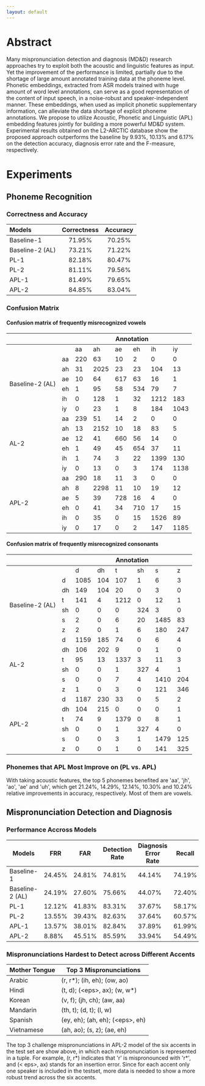 ```yaml
---
layout: default
---
```



# Abstract

Many mispronunciation detection and diagnosis (MD&D) research approaches try to exploit both the acoustic and linguistic features as input. Yet the improvement of the performance is limited, partially due to the shortage of large amount annotated training data at the phoneme level. Phonetic embeddings, extracted from ASR models trained with huge amount of word level annotations, can serve as a good representation of the content of input speech, in a noise-robust and speaker-independent manner. These embeddings, when used as implicit phonetic supplementary information, can alleviate the data shortage of explicit phoneme annotations. We propose to utilize Acoustic, Phonetic and Linguistic (APL) embedding features jointly for building a more powerful MD&D system. Experimental results obtained on the L2-ARCTIC database show the proposed approach outperforms the baseline by 9.93%, 10.13% and 6.17% on the detection accuracy, diagnosis error rate and the F-measure, respectively.


# Experiments

## Phoneme Recognition
### Correctness and Accuracy
| Models        | Correctness| Accuracy |
|:--------------|:-----------:|:--------:|
| Baseline-1    | 71.95%     | 70.25%  |
| Baseline-2 (AL)| 73.21%     | 71.22%  |
| PL-1          | 82.18%     | 80.47%  |
| PL-2          | 81.11%     | 79.56%  |
| APL-1         | 81.49%     | 79.65%  |
| APL-2         | 84.85%     | 83.04%  |

### Confusion Matrix

#### Confusion matrix of frequently misrecognized vowels

<table>
<thead>
  <tr>
    <th></th>
    <th></th>
    <th colspan="6">Annotation</th>
  </tr>
</thead>
<tbody>
  <tr>
    <td></td>
    <td></td>
    <td>aa</td>
    <td>ah</td>
    <td>ae</td>
    <td>eh</td>
    <td>ih</td>
    <td>iy</td>
  </tr>
  <tr>
    <td rowspan="6">Baseline-2 (AL)</td>
    <td>aa</td>
    <td>220</td>
    <td>63</td>
    <td>10</td>
    <td>2</td>
    <td>0</td>
    <td>0</td>
  </tr>
  <tr>
    <td>ah</td>
    <td>31</td>
    <td>2025</td>
    <td>23</td>
    <td>23</td>
    <td>104</td>
    <td>13</td>
  </tr>
  <tr>
    <td>ae</td>
    <td>10</td>
    <td>64</td>
    <td>617</td>
    <td>63</td>
    <td>16</td>
    <td>1</td>
  </tr>
  <tr>
    <td>eh</td>
    <td>1</td>
    <td>95</td>
    <td>58</td>
    <td>534</td>
    <td>79</td>
    <td>7</td>
  </tr>
  <tr>
    <td>ih</td>
    <td>0</td>
    <td>128</td>
    <td>1</td>
    <td>32</td>
    <td>1212</td>
    <td>183</td>
  </tr>
  <tr>
    <td>iy</td>
    <td>0</td>
    <td>23</td>
    <td>1</td>
    <td>8</td>
    <td>184</td>
    <td>1043</td>
  </tr>
  <tr>
    <td rowspan="6">AL-2</td>
    <td>aa</td>
    <td>239</td>
    <td>51</td>
    <td>14</td>
    <td>2</td>
    <td>0</td>
    <td>0</td>
  </tr>
  <tr>
    <td>ah</td>
    <td>13</td>
    <td>2152</td>
    <td>10</td>
    <td>18</td>
    <td>83</td>
    <td>5</td>
  </tr>
  <tr>
    <td>ae</td>
    <td>12</td>
    <td>41</td>
    <td>660</td>
    <td>56</td>
    <td>14</td>
    <td>0</td>
  </tr>
  <tr>
    <td>eh</td>
    <td>1</td>
    <td>49</td>
    <td>45</td>
    <td>654</td>
    <td>37</td>
    <td>11</td>
  </tr>
  <tr>
    <td>ih</td>
    <td>1</td>
    <td>74</td>
    <td>3</td>
    <td>22</td>
    <td>1399</td>
    <td>130</td>
  </tr>
  <tr>
    <td>iy</td>
    <td>0</td>
    <td>13</td>
    <td>0</td>
    <td>3</td>
    <td>174</td>
    <td>1138</td>
  </tr>
  <tr>
    <td rowspan="6">APL-2</td>
    <td>aa</td>
    <td>290</td>
    <td>18</td>
    <td>11</td>
    <td>3</td>
    <td>0</td>
    <td>0</td>
  </tr>
  <tr>
    <td>ah</td>
    <td>8</td>
    <td>2298</td>
    <td>11</td>
    <td>10</td>
    <td>19</td>
    <td>12</td>
  </tr>
  <tr>
    <td>ae</td>
    <td>5</td>
    <td>39</td>
    <td>728</td>
    <td>16</td>
    <td>4</td>
    <td>0</td>
  </tr>
  <tr>
    <td>eh</td>
    <td>0</td>
    <td>41</td>
    <td>34</td>
    <td>710</td>
    <td>17</td>
    <td>15</td>
  </tr>
  <tr>
    <td>ih</td>
    <td>0</td>
    <td>35</td>
    <td>0</td>
    <td>15</td>
    <td>1526</td>
    <td>89</td>
  </tr>
  <tr>
    <td>iy</td>
    <td>0</td>
    <td>17</td>
    <td>0</td>
    <td>2</td>
    <td>147</td>
    <td>1185</td>
  </tr>
</tbody>
</table>

#### Confusion matrix of frequently misrecognized consonants

<table>
<thead>
  <tr>
    <th></th>
    <th></th>
    <th colspan="6">Annotation</th>
  </tr>
</thead>
<tbody>
  <tr>
    <td></td>
    <td></td>
    <td>d</td>
    <td>dh</td>
    <td>t</td>
    <td>sh</td>
    <td>s</td>
    <td>z</td>
  </tr>
  <tr>
    <td rowspan="6">Baseline-2 (AL)</td>
    <td>d</td>
    <td>1085</td>
    <td>104</td>
    <td>107</td>
    <td>1</td>
    <td>6</td>
    <td>3</td>
  </tr>
  <tr>
    <td>dh</td>
    <td>149</td>
    <td>104</td>
    <td>20</td>
    <td>0</td>
    <td>3</td>
    <td>0</td>
  </tr>
  <tr>
    <td>t</td>
    <td>141</td>
    <td>4</td>
    <td>1212</td>
    <td>0</td>
    <td>12</td>
    <td>1</td>
  </tr>
  <tr>
    <td>sh</td>
    <td>0</td>
    <td>0</td>
    <td>0</td>
    <td>324</td>
    <td>3</td>
    <td>0</td>
  </tr>
  <tr>
    <td>s</td>
    <td>2</td>
    <td>0</td>
    <td>6</td>
    <td>20</td>
    <td>1485</td>
    <td>83</td>
  </tr>
  <tr>
    <td>z</td>
    <td>2</td>
    <td>0</td>
    <td>1</td>
    <td>6</td>
    <td>180</td>
    <td>247</td>
  </tr>
  <tr>
    <td rowspan="6">AL-2</td>
    <td>d</td>
    <td>1159</td>
    <td>185</td>
    <td>74</td>
    <td>0</td>
    <td>6</td>
    <td>4</td>
  </tr>
  <tr>
    <td>dh</td>
    <td>106</td>
    <td>202</td>
    <td>9</td>
    <td>0</td>
    <td>1</td>
    <td>0</td>
  </tr>
  <tr>
    <td>t</td>
    <td>95</td>
    <td>13</td>
    <td>1337</td>
    <td>3</td>
    <td>11</td>
    <td>3</td>
  </tr>
  <tr>
    <td>sh</td>
    <td>0</td>
    <td>0</td>
    <td>1</td>
    <td>327</td>
    <td>4</td>
    <td>1</td>
  </tr>
  <tr>
    <td>s</td>
    <td>0</td>
    <td>0</td>
    <td>7</td>
    <td>4</td>
    <td>1410</td>
    <td>204</td>
  </tr>
  <tr>
    <td>z</td>
    <td>1</td>
    <td>0</td>
    <td>3</td>
    <td>0</td>
    <td>121</td>
    <td>346</td>
  </tr>
  <tr>
    <td rowspan="6">APL-2</td>
    <td>d</td>
    <td>1187</td>
    <td>230</td>
    <td>33</td>
    <td>0</td>
    <td>5</td>
    <td>2</td>
  </tr>
  <tr>
    <td>dh</td>
    <td>104</td>
    <td>215</td>
    <td>0</td>
    <td>0</td>
    <td>0</td>
    <td>1</td>
  </tr>
  <tr>
    <td>t</td>
    <td>74</td>
    <td>9</td>
    <td>1379</td>
    <td>0</td>
    <td>8</td>
    <td>1</td>
  </tr>
  <tr>
    <td>sh</td>
    <td>0</td>
    <td>0</td>
    <td>1</td>
    <td>327</td>
    <td>4</td>
    <td>0</td>
  </tr>
  <tr>
    <td>s</td>
    <td>0</td>
    <td>0</td>
    <td>3</td>
    <td>1</td>
    <td>1479</td>
    <td>125</td>
  </tr>
  <tr>
    <td>z</td>
    <td>0</td>
    <td>0</td>
    <td>1</td>
    <td>0</td>
    <td>141</td>
    <td>325</td>
  </tr>
</tbody>
</table>

### Phonemes that APL Most Improve on (PL vs. APL)
With taking acoustic features,  the top 5 phonemes benefited are 'aa',  'jh',  'ao',  'ae' and 'uh',  which get 21.24%, 14.29%, 12.14%, 10.30% and 10.24% relative improvements in accuracy, respectively.  Most of them are vowels.

## Mispronunciation Detection and Diagnosis
### Performance Accross Models
<table>
<thead>
  <tr>
    <th>Models</th>
    <th>FRR</th>
    <th>FAR</th>
    <th>Detection Rate</th>
    <th>Diagnosis Error Rate</th>
    <th>Recall</th>
    <th>Precision</th>
    <th>F-measure</th>
  </tr>
</thead>
<tbody>
  <tr>
    <td>Baseline-1</td>
    <td>24.45%</td>
    <td>24.81%</td>
    <td>74.81%</td>
    <td>44.14%</td>
    <td>74.19%</td>
    <td>34.70%</td>
    <td>47.28%</td>
  </tr>
  <tr>
    <td>Baseline-2 (AL)</td>
    <td>24.19%</td>
    <td>27.60%</td>
    <td>75.66%</td>
    <td>44.07%</td>
    <td>72.40%</td>
    <td>35.29%</td>
    <td>47.45%</td>
  </tr>
  <tr>
    <td>PL-1</td>
    <td>12.12%</td>
    <td>41.83%</td>
    <td>83.31%</td>
    <td>37.67%</td>
    <td>58.17%</td>
    <td>46.66%</td>
    <td>51.78%</td>
  </tr>
  <tr>
    <td>PL-2</td>
    <td>13.55%</td>
    <td>39.43%</td>
    <td>82.63%</td>
    <td>37.64%</td>
    <td>60.57%</td>
    <td>44.89%</td>
    <td>51.57%</td>
  </tr>
  <tr>
    <td>APL-1</td>
    <td>13.57%</td>
    <td>38.01%</td>
    <td>82.84%</td>
    <td>37.89%</td>
    <td>61.99%</td>
    <td>45.43%</td>
    <td>52.44%</td>
  </tr>
  <tr>
    <td>APL-2</td>
    <td>8.88%</td>
    <td>45.51%</td>
    <td>85.59%</td>
    <td>33.94%</td>
    <td>54.49%</td>
    <td>52.79%</td>
    <td>53.62%</td>
  </tr>
</tbody>
</table>

### Mispronunciations Hardest to Detect across Different Accents
<table>
<thead>
  <tr>
    <th>Mother Tongue</th>
    <th>Top 3 Mispronunciations</th>
  </tr>
</thead>
<tbody>
  <tr>
    <td>Arabic</td>
    <td>(r, r*); (ih, eh); (ow, ao)</td>
  </tr>
  <tr>
    <td>Hindi</td>
    <td>(t, d); (&lt;eps&gt;, ax); (w, w*)</td>
  </tr>
  <tr>
    <td>Korean</td>
    <td>(v, f); (jh, ch); (aw, aa)</td>
  </tr>
  <tr>
    <td>Mandarin</td>
    <td>(th, t); (d, t); (l, w)</td>
  </tr>
  <tr>
    <td>Spanish</td>
    <td>(ey, eh); (ah, eh); (&lt;eps&gt;, eh)</td>
  </tr>
  <tr>
    <td>Vietnamese</td>
    <td>(ah, ao); (s, z); (ae, eh)</td>
  </tr>
</tbody>
</table>

The top 3 challenge mispronunciations in APL-2 model of the six accents in the test set are show above, in which each mispronunciation is represented in a tuple.  For example, (r, r*) indicates that 'r' is mispronounced with 'r*', and (\< eps\>, ax) stands for an insertion error.  Since for each accent only one speaker is included in the testset, more data is needed to show a more robust trend across the six accents.
